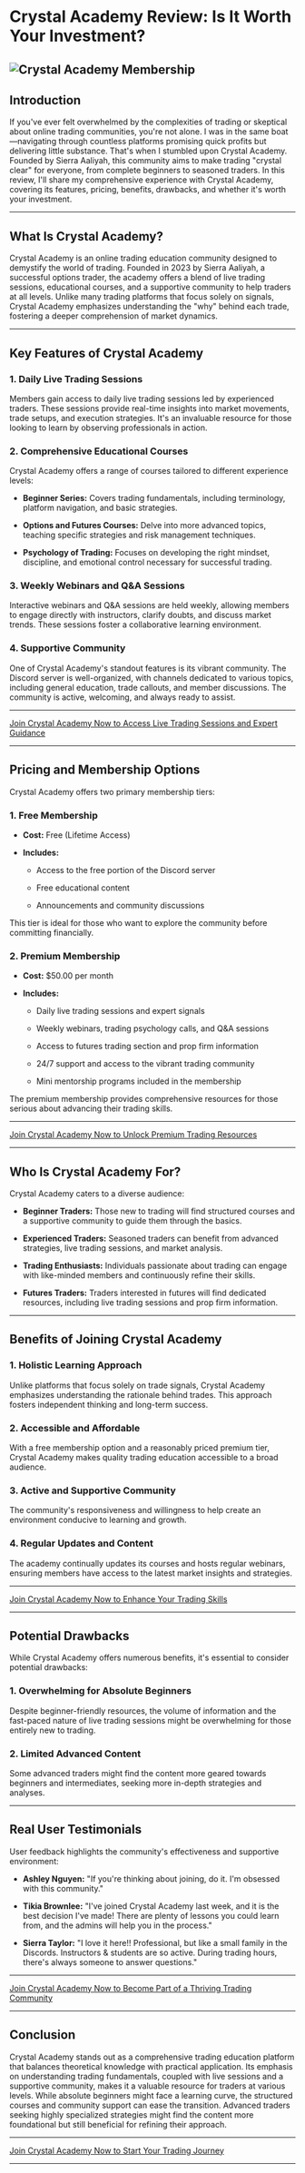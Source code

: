 # Crystal Academy Review: Is It Worth Your Investment?
![Crystal Academy Membership](https://github.com/user-attachments/assets/fb682a53-5b3d-4565-bb7c-39bb18e9020e)
---

## Introduction

If you've ever felt overwhelmed by the complexities of trading or skeptical about online trading communities, you're not alone. I was in the same boat—navigating through countless platforms promising quick profits but delivering little substance. That's when I stumbled upon Crystal Academy. Founded by Sierra Aaliyah, this community aims to make trading "crystal clear" for everyone, from complete beginners to seasoned traders. In this review, I'll share my comprehensive experience with Crystal Academy, covering its features, pricing, benefits, drawbacks, and whether it's worth your investment.

---

## What Is Crystal Academy?

Crystal Academy is an online trading education community designed to demystify the world of trading. Founded in 2023 by Sierra Aaliyah, a successful options trader, the academy offers a blend of live trading sessions, educational courses, and a supportive community to help traders at all levels. Unlike many trading platforms that focus solely on signals, Crystal Academy emphasizes understanding the "why" behind each trade, fostering a deeper comprehension of market dynamics.

---

## Key Features of Crystal Academy

### 1. **Daily Live Trading Sessions**

Members gain access to daily live trading sessions led by experienced traders. These sessions provide real-time insights into market movements, trade setups, and execution strategies. It's an invaluable resource for those looking to learn by observing professionals in action.

### 2. **Comprehensive Educational Courses**

Crystal Academy offers a range of courses tailored to different experience levels:

* **Beginner Series:** Covers trading fundamentals, including terminology, platform navigation, and basic strategies.

* **Options and Futures Courses:** Delve into more advanced topics, teaching specific strategies and risk management techniques.

* **Psychology of Trading:** Focuses on developing the right mindset, discipline, and emotional control necessary for successful trading.

### 3. **Weekly Webinars and Q\&A Sessions**

Interactive webinars and Q\&A sessions are held weekly, allowing members to engage directly with instructors, clarify doubts, and discuss market trends. These sessions foster a collaborative learning environment.

### 4. **Supportive Community**

One of Crystal Academy's standout features is its vibrant community. The Discord server is well-organized, with channels dedicated to various topics, including general education, trade callouts, and member discussions. The community is active, welcoming, and always ready to assist.

---

[Join Crystal Academy Now to Access Live Trading Sessions and Expert Guidance](https://kelexbawz.com/crystal-academy)

---

## Pricing and Membership Options

Crystal Academy offers two primary membership tiers:

### 1. **Free Membership**

* **Cost:** Free (Lifetime Access)

* **Includes:**

  * Access to the free portion of the Discord server

  * Free educational content

  * Announcements and community discussions

This tier is ideal for those who want to explore the community before committing financially.

### 2. **Premium Membership**

* **Cost:** \$50.00 per month

* **Includes:**

  * Daily live trading sessions and expert signals

  * Weekly webinars, trading psychology calls, and Q\&A sessions

  * Access to futures trading section and prop firm information

  * 24/7 support and access to the vibrant trading community

  * Mini mentorship programs included in the membership

The premium membership provides comprehensive resources for those serious about advancing their trading skills.

---

[Join Crystal Academy Now to Unlock Premium Trading Resources](https://kelexbawz.com/crystal-academy)

---

## Who Is Crystal Academy For?

Crystal Academy caters to a diverse audience:

* **Beginner Traders:** Those new to trading will find structured courses and a supportive community to guide them through the basics.

* **Experienced Traders:** Seasoned traders can benefit from advanced strategies, live trading sessions, and market analysis.

* **Trading Enthusiasts:** Individuals passionate about trading can engage with like-minded members and continuously refine their skills.

* **Futures Traders:** Traders interested in futures will find dedicated resources, including live trading sessions and prop firm information.

---

## Benefits of Joining Crystal Academy

### 1. **Holistic Learning Approach**

Unlike platforms that focus solely on trade signals, Crystal Academy emphasizes understanding the rationale behind trades. This approach fosters independent thinking and long-term success.

### 2. **Accessible and Affordable**

With a free membership option and a reasonably priced premium tier, Crystal Academy makes quality trading education accessible to a broad audience.

### 3. **Active and Supportive Community**

The community's responsiveness and willingness to help create an environment conducive to learning and growth.

### 4. **Regular Updates and Content**

The academy continually updates its courses and hosts regular webinars, ensuring members have access to the latest market insights and strategies.

---

[Join Crystal Academy Now to Enhance Your Trading Skills](https://kelexbawz.com/crystal-academy)

---

## Potential Drawbacks

While Crystal Academy offers numerous benefits, it's essential to consider potential drawbacks:

### 1. **Overwhelming for Absolute Beginners**

Despite beginner-friendly resources, the volume of information and the fast-paced nature of live trading sessions might be overwhelming for those entirely new to trading.

### 2. **Limited Advanced Content**

Some advanced traders might find the content more geared towards beginners and intermediates, seeking more in-depth strategies and analyses.

---

## Real User Testimonials

User feedback highlights the community's effectiveness and supportive environment:

* **Ashley Nguyen:** "If you're thinking about joining, do it. I'm obsessed with this community."

* **Tikia Brownlee:** "I've joined Crystal Academy last week, and it is the best decision I've made! There are plenty of lessons you could learn from, and the admins will help you in the process."

* **Sierra Taylor:** "I love it here!! Professional, but like a small family in the Discords. Instructors & students are so active. During trading hours, there's always someone to answer questions."

---

[Join Crystal Academy Now to Become Part of a Thriving Trading Community](https://kelexbawz.com/crystal-academy)

---

## Conclusion

Crystal Academy stands out as a comprehensive trading education platform that balances theoretical knowledge with practical application. Its emphasis on understanding trading fundamentals, coupled with live sessions and a supportive community, makes it a valuable resource for traders at various levels. While absolute beginners might face a learning curve, the structured courses and community support can ease the transition. Advanced traders seeking highly specialized strategies might find the content more foundational but still beneficial for refining their approach.

---

[Join Crystal Academy Now to Start Your Trading Journey](https://kelexbawz.com/crystal-academy)

---
